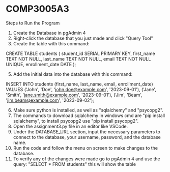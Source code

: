 # COMP3005A3

Steps to Run the Program

1. Create the Database in pgAdmin 4
2. Right-click the database that you just made and click "Query Tool"
3. Create the table with this command:
   
CREATE TABLE students (
    student_id SERIAL PRIMARY KEY,
    first_name TEXT NOT NULL,
    last_name TEXT NOT NULL,
    email TEXT NOT NULL UNIQUE,
    enrollment_date DATE
);

5. Add the initial data into the database with this command:

INSERT INTO students (first_name, last_name, email, enrollment_date) VALUES
('John', 'Doe', 'john.doe@example.com', '2023-09-01'),
('Jane', 'Smith', 'jane.smith@example.com', '2023-09-01'),
('Jim', 'Beam', 'jim.beam@example.com', '2023-09-02');

6. Make sure python is installed, as well as "sqlalchemy" and "psycopg2".
7. The commands to download sqlalchemy in windows cmd are "pip install sqlalchemy", to install psycopg2 use "pip install psycopg2".
8. Open the assignment3.py file in an editor like VSCode.
9. Under the DATABASE_URL section, input the necessary parameters to connect to the database, your username, password, and the database name.
10. Run the code and follow the menu on screen to make changes to the database.
11. To verify any of the changes were made go to pgAdmin 4 and use the query: "SELECT * FROM students" this will show the table
